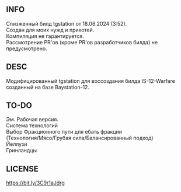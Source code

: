 ## INFO
Спизженный билд tgstation от 18.06.2024 (3:52). <br />
Создан для моих нужд и прихотей. <br />
Компиляция не гарантируется. <br />
Рассмотрение PR'ов (кроме PR'ов разработчиков билда) не предусмотрено. <br />

## DESC
Модифицированный tgstation для воссоздания билда IS-12-Warfare созданный на базе Baystation-12.

## TO-DO
Эм. Рабочая версия. <br />
Система технологий <br />
Выбор Фракционного пути для ебать фракции <br />
(Технология/Мясо/Грубая сила/Балансированный подход) <br />
Йеллузи <br />
Гринландцы

## LICENSE
https://bit.ly/3C9r1aJdrg
